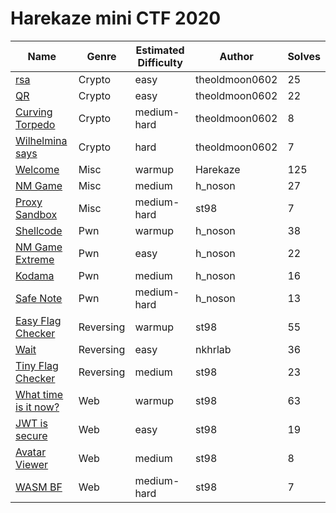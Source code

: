 # Harekaze mini CTF 2020

|Name|Genre|Estimated Difficulty|Author|Solves|
|----|-----|--------------------|------|------|
|[rsa](crypto/rsa/README.md)|Crypto|easy|theoldmoon0602|25|
|[QR](crypto/qr/README.md)|Crypto|easy|theoldmoon0602|22|
|[Curving Torpedo](crypto/curving-torpedo/README.md)|Crypto|medium-hard|theoldmoon0602|8|
|[Wilhelmina says](crypto/wilhelmina-says/README.md)|Crypto|hard|theoldmoon0602|7|
|[Welcome](misc/welcome/README.md)|Misc|warmup|Harekaze|125|
|[NM Game](misc/nm-game/README.md)|Misc|medium|h_noson|27|
|[Proxy Sandbox](misc/proxy-sandbox/README.md)|Misc|medium-hard|st98|7|
|[Shellcode](pwn/shellcode/README.md)|Pwn|warmup|h_noson|38|
|[NM Game Extreme](pwn/nm-game-extreme/README.md)|Pwn|easy|h_noson|22|
|[Kodama](pwn/kodama/README.md)|Pwn|medium|h_noson|16|
|[Safe Note](pwn/safe-note/README.md)|Pwn|medium-hard|h_noson|13|
|[Easy Flag Checker](rev/easy-flag-checker/README.md)|Reversing|warmup|st98|55|
|[Wait](rev/wait/README.md)|Reversing|easy|nkhrlab|36|
|[Tiny Flag Checker](rev/tiny-flag-checker/README.md)|Reversing|medium|st98|23|
|[What time is it now?](web/what-time-is-it-now/README.md)|Web|warmup|st98|63|
|[JWT is secure](web/jwt-is-secure/README.md)|Web|easy|st98|19|
|[Avatar Viewer](web/avatar-viewer/README.md)|Web|medium|st98|8|
|[WASM BF](web/wasm-bf/README.md)|Web|medium-hard|st98|7|